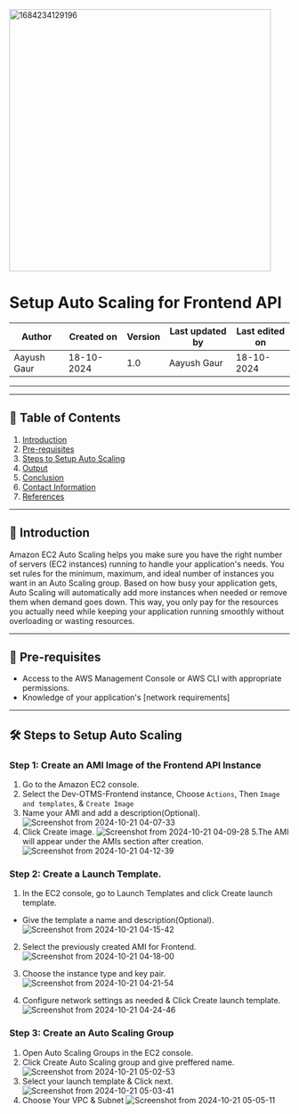 
<img width="470" alt="1684234129196" src="https://github.com/user-attachments/assets/da7044c3-99d8-4790-8577-10d4e7fc5683">



# Setup Auto Scaling for Frontend API

| Author      | Created on   | Version | Last updated by | Last edited on  |
|-------------|--------------|---------|-----------------|-----------------|
| Aayush Gaur | 18-10-2024   | 1.0     | Aayush Gaur     | 18-10-2024      |

---
---

## 📑 Table of Contents

1. [Introduction](#Introduction)
2. [Pre-requisites](#Pre-requisites)
3. [Steps to Setup Auto Scaling](#Steps-to-Setup-Auto-Scaling)
4. [Output](#Output)
5. [Conclusion](#Conclusion)
6. [Contact Information](#Contact-Information)
7. [References](#References)

---

## 🌟 Introduction

Amazon EC2 Auto Scaling helps you make sure you have the right number of servers (EC2 instances) running to handle your application's needs. You set rules for the minimum, maximum, and ideal number of instances you want in an Auto Scaling group. Based on how busy your application gets, Auto Scaling will automatically add more instances when needed or remove them when demand goes down. This way, you only pay for the resources you actually need while keeping your application running smoothly without overloading or wasting resources.

---

## 🔑 Pre-requisites

- Access to the AWS Management Console or AWS CLI with appropriate permissions.
- Knowledge of your application's [network requirements]
---

## 🛠️ Steps to Setup Auto Scaling
### Step 1: Create an AMI Image of the Frontend API Instance
1.  Go to the Amazon EC2 console.
2. Select the Dev-OTMS-Frontend instance, Choose ```Actions```, Then ```Image and templates```, & ```Create Image```
3. Name your AMI and add a description(Optional).
![Screenshot from 2024-10-21 04-07-33](https://github.com/user-attachments/assets/891e792d-1263-4ea7-b49f-ff5b3f88293b)
4. Click Create image.
![Screenshot from 2024-10-21 04-09-28](https://github.com/user-attachments/assets/06710e6e-11b0-48d7-8397-af0df02d351b)
5.The AMI will appear under the AMIs section after creation.
![Screenshot from 2024-10-21 04-12-39](https://github.com/user-attachments/assets/89766762-ad81-4bfb-b1dd-bf17816818a5)

### Step 2: Create a Launch Template.
1. In the EC2 console, go to Launch Templates and click Create launch template.
- Give the template a name and description(Optional).
![Screenshot from 2024-10-21 04-15-42](https://github.com/user-attachments/assets/75f9f3b7-91a1-4202-b5f3-0b3846b42d60)

2. Select the previously created AMI for Frontend.
![Screenshot from 2024-10-21 04-18-00](https://github.com/user-attachments/assets/ce7bbff2-7986-4ff6-b798-5823f42a849c)

3. Choose the instance type and key pair.
![Screenshot from 2024-10-21 04-21-54](https://github.com/user-attachments/assets/4adf5fb7-279b-40b1-abcf-4cc568e8ae14)

4. Configure network settings as needed & Click Create launch template.
![Screenshot from 2024-10-21 04-24-46](https://github.com/user-attachments/assets/37dfa8a5-3709-4f30-ba3a-9b6125b0a0ce)

### Step 3: Create an Auto Scaling Group
1. Open Auto Scaling Groups in the EC2 console.
2. Click Create Auto Scaling group and give preffered name.
![Screenshot from 2024-10-21 05-02-53](https://github.com/user-attachments/assets/60612ac9-4d81-48c0-aee5-5f11a276c5ad)
3. Select your launch template & Click next.
![Screenshot from 2024-10-21 05-03-41](https://github.com/user-attachments/assets/4c075dec-5ff0-4ad0-b971-5a11087f79d9)
4. Choose Your VPC & Subnet
![Screenshot from 2024-10-21 05-05-11](https://github.com/user-attachments/assets/c57d4e2f-aaf5-4021-b0a1-7d425e571cde)





